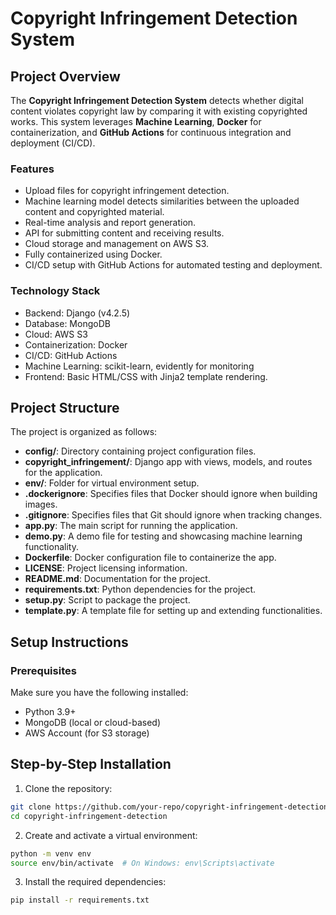# Copyright Infringement Detection System

## Project Overview

The **Copyright Infringement Detection System** detects whether digital content violates copyright law by comparing it with existing copyrighted works. This system leverages **Machine Learning**, **Docker** for containerization, and **GitHub Actions** for continuous integration and deployment (CI/CD).



### Features
- Upload files for copyright infringement detection.
- Machine learning model detects similarities between the uploaded content and copyrighted material.
- Real-time analysis and report generation.
- API for submitting content and receiving results.
- Cloud storage and management on AWS S3.
- Fully containerized using Docker.
- CI/CD setup with GitHub Actions for automated testing and deployment.
### Technology Stack
- Backend: Django (v4.2.5)
- Database: MongoDB
- Cloud: AWS S3
- Containerization: Docker
- CI/CD: GitHub Actions
- Machine Learning: scikit-learn, evidently for monitoring
- Frontend: Basic HTML/CSS with Jinja2 template rendering.

## Project Structure

The project is organized as follows:

 

- **config/**: Directory containing project configuration files.
- **copyright_infringement/**: Django app with views, models, and routes for the application.
- **env/**: Folder for virtual environment setup.
- **.dockerignore**: Specifies files that Docker should ignore when building images.
- **.gitignore**: Specifies files that Git should ignore when tracking changes.
- **app.py**: The main script for running the application.
- **demo.py**: A demo file for testing and showcasing machine learning functionality.
- **Dockerfile**: Docker configuration file to containerize the app.
- **LICENSE**: Project licensing information.
- **README.md**: Documentation for the project.
- **requirements.txt**: Python dependencies for the project.
- **setup.py**: Script to package the project.
- **template.py**: A template file for setting up and extending functionalities.

## Setup Instructions

### Prerequisites

Make sure you have the following installed:

- Python 3.9+
- MongoDB (local or cloud-based)
- AWS Account (for S3 storage)


## Step-by-Step Installation

1. Clone the repository:
``` bash 
git clone https://github.com/your-repo/copyright-infringement-detection.git
cd copyright-infringement-detection
```
2. Create and activate a virtual environment:
``` bash 
python -m venv env
source env/bin/activate  # On Windows: env\Scripts\activate
```
3. Install the required dependencies:
``` bash
pip install -r requirements.txt
```
